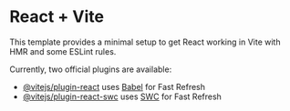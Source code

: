 # React + Vite

This template provides a minimal setup to get React working in Vite with HMR and some ESLint rules.

Currently, two official plugins are available:

- [@vitejs/plugin-react](https://github.com/vitejs/vite-plugin-react/blob/main/packages/plugin-react/README.md) uses [Babel](https://babeljs.io/) for Fast Refresh
- [@vitejs/plugin-react-swc](https://github.com/vitejs/vite-plugin-react-swc) uses [SWC](https://swc.rs/) for Fast Refresh


<!-- {list.map((item,index)=>{
        return (
          <div key={index}>
            <img src={`${url}/images/` +item.image} alt="" />
            <p>{item.name}</p>
            <p>{item.category}</p>
            <p>${item.price}</p>
            <p>X</p>

          </div>
        )
       })} -->